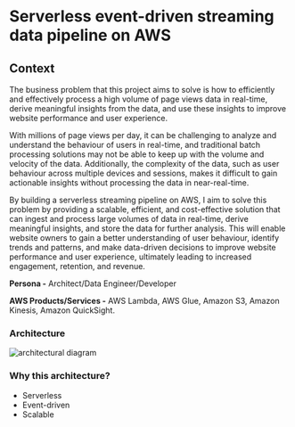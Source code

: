 # Serverless event-driven streaming data pipeline on AWS

## Context
The business problem that this project aims to solve is how to efficiently and effectively process a high volume of page views data in real-time, derive meaningful insights from the data, and use these insights to improve website performance and user experience.

With millions of page views per day, it can be challenging to analyze and understand the behaviour of users in real-time, and traditional batch processing solutions may not be able to keep up with the volume and velocity of the data. Additionally, the complexity of the data, such as user behaviour across multiple devices and sessions, makes it difficult to gain actionable insights without processing the data in near-real-time.

By building a serverless streaming pipeline on AWS, I aim to solve this problem by providing a scalable, efficient, and cost-effective solution that can ingest and process large volumes of data in real-time, derive meaningful insights, and store the data for further analysis. This will enable website owners to gain a better understanding of user behaviour, identify trends and patterns, and make data-driven decisions to improve website performance and user experience, ultimately leading to increased engagement, retention, and revenue.

**Persona -** Architect/Data Engineer/Developer

**AWS Products/Services -** AWS Lambda, AWS Glue, Amazon S3, Amazon Kinesis, Amazon QuickSight.

### Architecture
![architectural diagram](https://user-images.githubusercontent.com/41656028/224818177-0c472689-e163-445e-b808-310faf407b1c.png)

### Why this architecture?
- Serverless
- Event-driven
- Scalable



